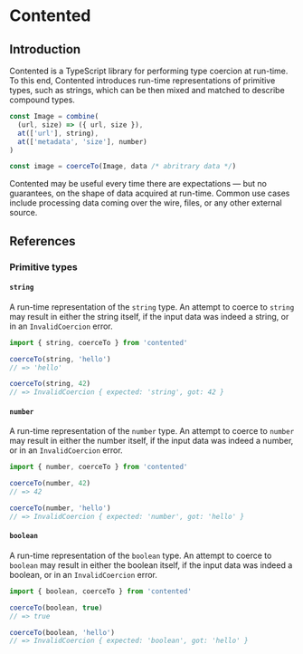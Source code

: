 # Contented

## Introduction

Contented is a TypeScript library for performing type coercion at run-time. To this end, Contented introduces run-time representations of primitive types, such as strings, which can be then mixed and matched to describe compound types.

```typescript
const Image = combine(
  (url, size) => ({ url, size }),
  at(['url'], string),
  at(['metadata', 'size'], number)
)

const image = coerceTo(Image, data /* abritrary data */)
```

Contented may be useful every time there are expectations — but no guarantees, on the shape of data acquired at run-time. Common use cases include processing data coming over the wire, files, or any other external source.

## References

### Primitive types

#### `string`

A run-time representation of the `string` type. An attempt to coerce to `string` may result in either the string itself, if the input data was indeed a string, or in an `InvalidCoercion` error.

```typescript
import { string, coerceTo } from 'contented'

coerceTo(string, 'hello')
// => 'hello'

coerceTo(string, 42)
// => InvalidCoercion { expected: 'string', got: 42 }
```

#### `number`

A run-time representation of the `number` type. An attempt to coerce to `number` may result in either the number itself, if the input data was indeed a number, or in an `InvalidCoercion` error.

```typescript
import { number, coerceTo } from 'contented'

coerceTo(number, 42)
// => 42

coerceTo(number, 'hello')
// => InvalidCoercion { expected: 'number', got: 'hello' }
```

#### `boolean`

A run-time representation of the `boolean` type. An attempt to coerce to `boolean` may result in either the boolean itself, if the input data was indeed a boolean, or in an `InvalidCoercion` error.

```typescript
import { boolean, coerceTo } from 'contented'

coerceTo(boolean, true)
// => true

coerceTo(boolean, 'hello')
// => InvalidCoercion { expected: 'boolean', got: 'hello' }
```
